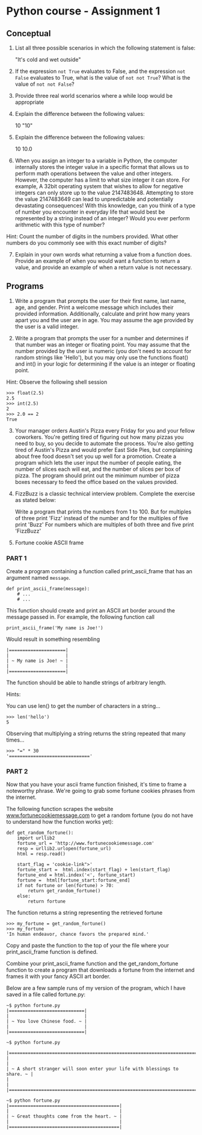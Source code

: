 Python course - Assignment 1
============================

Conceptual
----------

1) List all three possible scenarios in which the following statement is false:

    "It's cold and wet outside"

2) If the expression `not True` evaluates to False, and the expression `not
False` evaluates to True, what is the value of `not not True`? What is the value
of `not not False`?

3) Provide three real world scenarios where a while loop would be appropriate

4) Explain the difference between the following values:

    10
    "10"

5) Explain the difference between the following values:

    10
    10.0

6) When you assign an integer to a variable in Python, the computer internally
stores the integer value in a specific format that allows us to perform math
operations between the value and other integers. However, the computer has a
limit to what size integer it can store. For example, A 32bit operating system
that wishes to allow for negative integers can only store up to the value
2147483648. Attempting to store the value 2147483649 can lead to unpredictable
and potentially devastating consequences! With this knowledge, can you think of
a type of number you encounter in everyday life that would best be represented
by a string instead of an integer? Would you ever perform arithmetic with this
type of number?

Hint: Count the number of digits in the numbers provided. What other numbers do
you commonly see with this exact number of digits?

7) Explain in your own words what returning a value from a function does.
Provide an example of when you would want a function to return a value, and
provide an example of when a return value is not necessary.


Programs
--------

1) Write a program that prompts the user for their first name, last name, age,
and gender. Print a welcome message which includes their provided information.
Additionally, calculate and print how many years apart you and the user are in
age. You may assume the age provided by the user is a valid integer.

2) Write a program that prompts the user for a number and determines if that
number was an integer or floating point. You may assume that the number provided
by the user is numeric (you don't need to account for random strings like
'Hello'), but you may only use the functions float() and int() in your logic for
determining if the value is an integer or floating point.

Hint: Observe the following shell session

    >>> float(2.5)
    2.5
    >>> int(2.5)
    2
    >>> 2.0 == 2
    True

3) Your manager orders Austin's Pizza every Friday for you and your fellow
coworkers. You're getting tired of figuring out how many pizzas you need to buy,
so you decide to automate the process. You're also getting tired of Austin's
Pizza and would prefer East Side Pies, but complaining about free food doesn't
set you up well for a promotion. Create a program which lets the user input the
number of people eating, the number of slices each will eat, and the number of
slices per box of pizza. The program should print out the minimum number of
pizza boxes necessary to feed the office based on the values provided.

4) FizzBuzz is a classic technical interview problem. Complete the exercise as
stated below:

    Write a program that prints the numbers from 1 to 100. But for multiples of
    three print 'Fizz' instead of the number and for the multiples of five print
    'Buzz' For numbers which are multiples of both three and five print
    'FizzBuzz'

5) Fortune cookie ASCII frame

### PART 1

Create a program containing a function called print_ascii_frame that has an
argument named `message`.

    def print_ascii_frame(message):
        # ...
        # ...

This function should create and print an ASCII art border around the message
passed in. For example, the following function call

    print_ascii_frame('My name is Joe!')

Would result in something resembling

    |=====================|
    |                     |
    | ~ My name is Joe! ~ |
    |                     |
    |=====================|

The function should be able to handle strings of arbitrary length.

Hints:

You can use len() to get the number of characters in a string...

    >>> len('hello')
    5

Observing that multiplying a string returns the string repeated that many times...

    >>> "=" * 30
    '=============================='

### PART 2

Now that you have your ascii frame function finished, it's time to frame a
noteworthy phrase. We're going to grab some fortune cookies phrases from the
internet.

The following function scrapes the website www.fortunecookiemessage.com to
get a random fortune (you do not have to understand how the function works yet):

    def get_random_fortune():
        import urllib2
        fortune_url = 'http://www.fortunecookiemessage.com'
        resp = urllib2.urlopen(fortune_url)
        html = resp.read()

        start_flag = 'cookie-link">'
        fortune_start =  html.index(start_flag) + len(start_flag)
        fortune_end = html.index('<', fortune_start)
        fortune =  html[fortune_start:fortune_end]
        if not fortune or len(fortune) > 70:
            return get_random_fortune()
        else:
            return fortune

The function returns a string representing the retrieved fortune

    >>> my_fortune = get_random_fortune()
    >>> my_fortune
    'In human endeavor, chance favors the prepared mind.'

Copy and paste the function to the top of your the file where your
print_ascii_frame function is defined.

Combine your print_ascii_frame function and the get_random_fortune function to
create a program that downloads a fortune from the internet and frames it with
your fancy ASCII art border.

Below are a few sample runs of my version of the program, which I have saved in
a file called fortune.py:

    ~$ python fortune.py
    |============================|
    |                            |
    | ~ You love Chinese food. ~ |
    |                            |
    |============================|

    ~$ python fortune.py

    |=========================================================================|
    |                                                                         |
    | ~ A short stranger will soon enter your life with blessings to share. ~ |
    |                                                                         |
    |=========================================================================|

    ~$ python fortune.py
    |=========================================|
    |                                         |
    | ~ Great thoughts come from the heart. ~ |
    |                                         |
    |=========================================|
